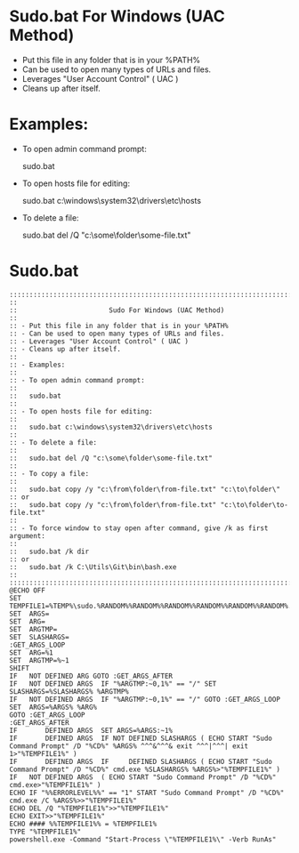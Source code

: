 # Sudo.bat For Windows (UAC Method)

- Put this file in any folder that is in your %PATH%
- Can be used to open many types of URLs and files.
- Leverages "User Account Control" ( UAC )
- Cleans up after itself.

# Examples:

- To open admin command prompt:

  sudo.bat

- To open hosts file for editing:

  sudo.bat c:\windows\system32\drivers\etc\hosts

- To delete a file:

  sudo.bat del /Q "c:\some\folder\some-file.txt"

# Sudo.bat

```
::::::::::::::::::::::::::::::::::::::::::::::::::::::::::::::::::::::::::::::::
::
::                       Sudo For Windows (UAC Method)
::
:: - Put this file in any folder that is in your %PATH%
:: - Can be used to open many types of URLs and files.
:: - Leverages "User Account Control" ( UAC )
:: - Cleans up after itself.
::
:: - Examples:
::
:: - To open admin command prompt:
::
::   sudo.bat
::
:: - To open hosts file for editing:
::
::   sudo.bat c:\windows\system32\drivers\etc\hosts
::
:: - To delete a file:
::
::   sudo.bat del /Q "c:\some\folder\some-file.txt"
::
:: - To copy a file:
::
::   sudo.bat copy /y "c:\from\folder\from-file.txt" "c:\to\folder\"
:: or
::   sudo.bat copy /y "c:\from\folder\from-file.txt" "c:\to\folder\to-file.txt"
::
:: - To force window to stay open after command, give /k as first argument:
::
::   sudo.bat /k dir
:: or
::   sudo.bat /k C:\Utils\Git\bin\bash.exe
::
::::::::::::::::::::::::::::::::::::::::::::::::::::::::::::::::::::::::::::::::
@ECHO OFF
SET  TEMPFILE1=%TEMP%\sudo.%RANDOM%%RANDOM%%RANDOM%%RANDOM%%RANDOM%%RANDOM%.bat
SET  ARGS=
SET  ARG=
SET  ARGTMP=
SET  SLASHARGS=
:GET_ARGS_LOOP
SET  ARG=%1
SET  ARGTMP=%~1
SHIFT
IF   NOT DEFINED ARG GOTO :GET_ARGS_AFTER
IF   NOT DEFINED ARGS  IF "%ARGTMP:~0,1%" == "/" SET SLASHARGS=%SLASHARGS% %ARGTMP%
IF   NOT DEFINED ARGS  IF "%ARGTMP:~0,1%" == "/" GOTO :GET_ARGS_LOOP
SET  ARGS=%ARGS% %ARG%
GOTO :GET_ARGS_LOOP
:GET_ARGS_AFTER
IF       DEFINED ARGS  SET ARGS=%ARGS:~1%
IF       DEFINED ARGS  IF NOT DEFINED SLASHARGS ( ECHO START "Sudo Command Prompt" /D "%CD%" %ARGS% ^^^&^^^& exit ^^^|^^^| exit 1>"%TEMPFILE1%" )
IF       DEFINED ARGS  IF     DEFINED SLASHARGS ( ECHO START "Sudo Command Prompt" /D "%CD%" cmd.exe %SLASHARGS% %ARGS%>"%TEMPFILE1%" )
IF   NOT DEFINED ARGS  ( ECHO START "Sudo Command Prompt" /D "%CD%" cmd.exe>"%TEMPFILE1%" )
ECHO IF "%%ERRORLEVEL%%" == "1" START "Sudo Command Prompt" /D "%CD%" cmd.exe /C %ARGS%>>"%TEMPFILE1%"
ECHO DEL /Q "%TEMPFILE1%">>"%TEMPFILE1%"
ECHO EXIT>>"%TEMPFILE1%"
ECHO #### %%TEMPFILE1%% = %TEMPFILE1%
TYPE "%TEMPFILE1%"
powershell.exe -Command "Start-Process \"%TEMPFILE1%\" -Verb RunAs"
```

